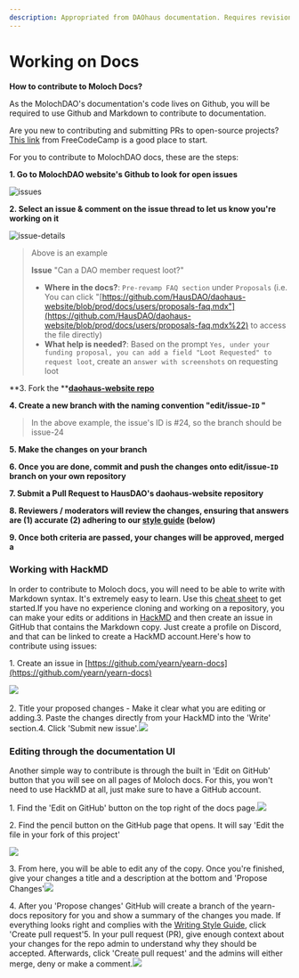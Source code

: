 ```yaml
---
description: Appropriated from DAOhaus documentation. Requires revision.
---
```


# Working on Docs

**How to contribute to Moloch Docs?**

As the MolochDAO's documentation's code lives on Github, you will be required to use Github and Markdown to contribute to documentation.

Are you new to contributing and submitting PRs to open-source projects? [This link](https://www.freecodecamp.org/news/how-to-make-your-first-pull-request-on-github-3/) from FreeCodeCamp is a good place to start.

For you to contribute to MolochDAO docs, these are the steps:

**1. Go to MolochDAO website's Github to look for open issues**

![issues](https://i.imgur.com/9n73PSW.png)

**2. Select an issue & comment on the issue thread to let us know you're working on it**

![issue-details](https://user-images.githubusercontent.com/28977938/129000142-a82cf602-a33b-40a2-9779-74401ee6c329.png)

> Above is an example
>
> **Issue** "Can a DAO member request loot?"
>
> * **Where in the docs?**: `Pre-revamp FAQ section` under `Proposals` (i.e. You can click "[https://github.com/HausDAO/daohaus-website/blob/prod/docs/users/proposals-faq.mdx"](https://github.com/HausDAO/daohaus-website/blob/prod/docs/users/proposals-faq.mdx%22) to access the file directly)
> * **What help is needed?**: Based on the prompt `Yes, under your funding proposal, you can add a field "Loot Requested" to request loot`, create an `answer with screenshots` on requesting loot

**3. Fork the **[**daohaus-website repo**](https://github.com/HausDAO/daohaus-website)

**4. Create a new branch with the naming convention "edit/issue-`ID` "**

> In the above example, the issue's ID is #24, so the branch should be issue-24

**5. Make the changes on your branch**

**6. Once you are done, commit and push the changes onto edit/issue-`ID` branch on your own repository**

**7. Submit a Pull Request to HausDAO's daohaus-website repository**

**8. Reviewers / moderators will review the changes, ensuring that answers are (1) accurate (2) adhering to our **[**style guide**](https://hackmd.io/vI1\_pmTJTmy2\_u0U7ZYQbA?both#43-Style-Guide)** (below)**

**9. Once both criteria are passed, your changes will be approved, merged a**



### Working with HackMD <a href="working-with-hackmd" id="working-with-hackmd"></a>

In order to contribute to Moloch docs, you will need to be able to write with Markdown syntax. It's extremely easy to learn. Use this [cheat sheet](https://www.markdownguide.org/cheat-sheet/) to get started.If you have no experience cloning and working on a repository, you can make your edits or additions in [HackMD](https://hackmd.io) and then create an issue in GitHub that contains the Markdown copy. Just create a profile on Discord, and that can be linked to create a HackMD account.Here's how to contribute using issues:

1\. Create an issue in [https://github.com/yearn/yearn-docs](https://github.com/yearn/yearn-docs)

​![](https://i.imgur.com/m4J2vKh.jpg)

2\. Title your proposed changes - Make it clear what you are editing or adding.3. Paste the changes directly from your HackMD into the 'Write' section.4. Click 'Submit new issue'.![](https://i.imgur.com/fbvUX1t.jpeg)

### Editing through the documentation UI <a href="editing-through-the-documentation-ui" id="editing-through-the-documentation-ui"></a>

Another simple way to contribute is through the built in 'Edit on GitHub' button that you will see on all pages of Moloch docs. For this, you won't need to use HackMD at all, just make sure to have a GitHub account.

1\. Find the 'Edit on GitHub' button on the top right of the docs page.![](https://i.imgur.com/raB4DUB.jpg)

2\. Find the pencil button on the GitHub page that opens. It will say 'Edit the file in your fork of this project'

![](https://i.imgur.com/boWmvln.jpg)

3\. From here, you will be able to edit any of the copy. Once you're finished, give your changes a title and a description at the bottom and 'Propose Changes'![](https://i.imgur.com/m4J2vKh.jpg)

4\. After you 'Propose changes' GitHub will create a branch of the yearn-docs repository for you and show a summary of the changes you made. If everything looks right and complies with the [Writing Style Guide](https://docs.yearn.finance/contributors/writing-style-guide), click 'Create pull request'5. In your pull request (PR), give enough context about your changes for the repo admin to understand why they should be accepted. Afterwards, click 'Create pull request' and the admins will either merge, deny or make a comment.![](https://i.imgur.com/iTGJanv.jpeg)

